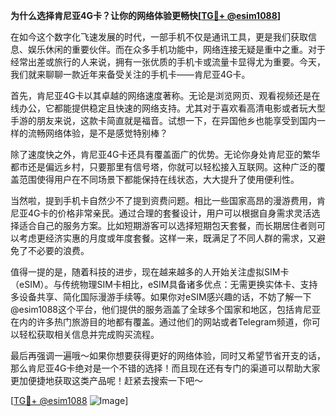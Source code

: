 **为什么选择肯尼亚4G卡？让你的网络体验更畅快[[TG💪+ @esim1088](https://t.me/s/esim1088)]**

在如今这个数字化飞速发展的时代，一部手机不仅是通讯工具，更是我们获取信息、娱乐休闲的重要伙伴。而在众多手机功能中，网络连接无疑是重中之重。对于经常出差或旅行的人来说，拥有一张优质的手机卡或流量卡显得尤为重要。今天，我们就来聊聊一款近年来备受关注的手机卡——肯尼亚4G卡。

首先，肯尼亚4G卡以其卓越的网络速度著称。无论是浏览网页、观看视频还是在线办公，它都能提供稳定且快速的网络支持。尤其对于喜欢看高清电影或者玩大型手游的朋友来说，这款卡简直就是福音。试想一下，在异国他乡也能享受到国内一样的流畅网络体验，是不是感觉特别棒？

除了速度快之外，肯尼亚4G卡还具有覆盖面广的优势。无论你身处肯尼亚的繁华都市还是偏远乡村，只要那里有信号塔，你就可以轻松接入互联网。这种广泛的覆盖范围使得用户在不同场景下都能保持在线状态，大大提升了使用便利性。

当然啦，提到手机卡自然少不了提到资费问题。相比一些国家高昂的漫游费用，肯尼亚4G卡的价格非常亲民。通过合理的套餐设计，用户可以根据自身需求灵活选择适合自己的服务方案。比如短期游客可以选择短期包天套餐，而长期居住者则可以考虑更经济实惠的月度或年度套餐。这样一来，既满足了不同人群的需求，又避免了不必要的浪费。

值得一提的是，随着科技的进步，现在越来越多的人开始关注虚拟SIM卡（eSIM）。与传统物理SIM卡相比，eSIM具备诸多优点：无需更换实体卡、支持多设备共享、简化国际漫游手续等。如果你对eSIM感兴趣的话，不妨了解一下@esim1088这个平台，他们提供的服务涵盖了全球多个国家和地区，包括肯尼亚在内的许多热门旅游目的地都有覆盖。通过他们的网站或者Telegram频道，你可以轻松获取相关信息并完成购买流程。

最后再强调一遍哦～如果你想要获得更好的网络体验，同时又希望节省开支的话，那么肯尼亚4G卡绝对是一个不错的选择！而且现在还有专门的渠道可以帮助大家更加便捷地获取这类产品呢！赶紧去搜索一下吧～

[[TG💪+ @esim1088](https://t.me/s/esim1088) ![Image](https://i.postimg.cc/4NQfJmqS/Snipaste-2025-05-13-00-14-12.png)]